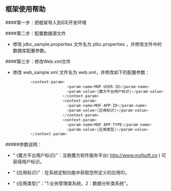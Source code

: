 ## 框架使用帮助

####第一步：把框架导入到IDE开发环境

####第二步：配置数据源文件

 * 修改  jdbc_sample.properties 文件名为  jdbc.properties ，并修改文件中的数据库配置参数。

####第三步：修改Web.xml文件

 * 修改 web_sample.xml 文件名为 web.xml，并修改如下的配置参数：
 
 ```java
			<context-param>
						    <param-name>MOF-USER-ID</param-name>
						    <param-value>{魔方平台用户标识}</param-value>
						  </context-param>
						  <context-param>
						    <param-name>MOF-APP-ID</param-name>
						    <param-value>{应用标识}</param-value>
						  </context-param>
						  <context-param>
						    <param-name>MOF-APP-TYPE</param-name>
						    <param-value>{应用类型}</param-value>
			</context-param>
 ```
 
#####参数说明：
 * " {魔方平台用户标识}"：注册魔方软件服务平台(  http://www.mofsoft.cn  ) 可获得用户标识。
 
 * " {应用标识}"：在系统定制功能中获取您所定义的应用ID。
 
 * " {应用类型}"："1:业务管理类系统，2：数据分析类系统"。
		
